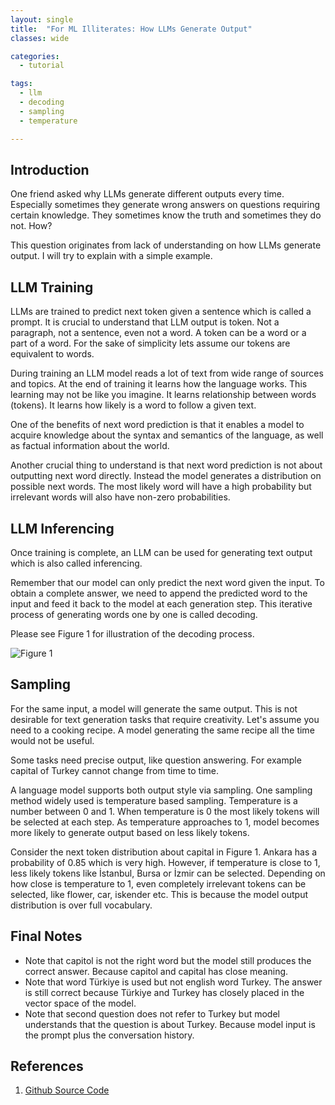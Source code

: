 ```yaml
---
layout: single
title:  "For ML Illiterates: How LLMs Generate Output"
classes: wide

categories:
  - tutorial

tags:
  - llm
  - decoding
  - sampling
  - temperature

---
```


## Introduction

One friend asked why LLMs generate different outputs every time. Especially sometimes they generate wrong answers on questions requiring certain knowledge. They sometimes know the truth and sometimes they do not. How?

This question originates from lack of understanding on how LLMs generate output. I will try to explain with a simple example.  

## LLM Training

LLMs are trained to predict next token given a sentence which is called a prompt. It is crucial to understand that LLM output is token. Not a paragraph, not a sentence, even not a word. A token can be a word or a part of a word. For the sake of simplicity lets assume our tokens are equivalent to words.

During training an LLM model reads a lot of text from wide range of sources and topics. At the end of training it learns how the language works. This learning may not be like you imagine. It learns relationship between words (tokens). It learns how likely is a word to follow a given text. 

One of the benefits of next word prediction is that it enables a model to acquire knowledge about the syntax and semantics of the language, as well as factual information about the world.

Another crucial thing to understand is that next word prediction is not about outputting next word directly. Instead the model generates a distribution on possible next words. The most likely word will have a high probability but irrelevant words will also have non-zero probabilities.


## LLM Inferencing

Once training is complete, an LLM can be used for generating text output which is also called inferencing.

Remember that our model can only predict the next word given the input. To obtain a complete answer, we need to append the predicted word to the input and feed it back to the model at each generation step. This iterative process of generating words one by one is called decoding.

Please see Figure 1 for illustration of the decoding process. 

![Figure 1]({{site.baseurl}}/assets/images/llm-decoding-process-2-questions.png)


## Sampling

For the same input, a model will generate the same output. This is not desirable for text generation tasks that require creativity. Let's assume you need to a cooking recipe. A model generating the same recipe all the time would not be useful. 

Some tasks need precise output, like question answering. For example capital of Turkey cannot change from time to time.

A language model supports both output style via sampling. One sampling method widely used is temperature based sampling. Temperature is a number between 0 and 1. When temperature is 0 the most likely tokens will be selected at each step. As temperature approaches to 1, model becomes more likely to generate output based on less likely tokens. 

Consider the next token distribution about capital in Figure 1. Ankara has a probability of 0.85 which is very high. However, if temperature is close to 1, less likely tokens like İstanbul, Bursa or İzmir can be selected. Depending on how close is temperature to 1, even completely irrelevant tokens can be selected, like flower, car, iskender etc. This is because the model output distribution is over full vocabulary. 

## Final Notes

- Note that capitol is not the right word but the model still produces the correct answer. Because capitol and capital has close meaning.
- Note that word Türkiye is used but not english word Turkey. The answer is still correct because Türkiye and Turkey has closely placed in the vector space of the model. 
- Note that second question does not refer to Turkey but model understands that the question is about Turkey. Because model input is the prompt plus the conversation history. 

## References
1. [Github Source Code](https://github.com/habanoz/crawl-for-vector-db)
